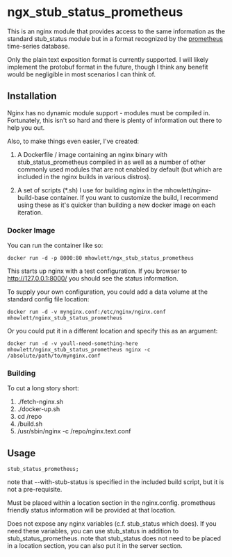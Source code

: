 # ngx_stub_status_prometheus

This is an nginx module that provides access to the same information as the standard stub_status module but in a format recognized by the <a href="http://prometheus.io">prometheus</a> time-series database.

Only the plain text exposition format is currently supported. I will likely implement the protobuf format in the future, though I think any benefit would be negligible in most scenarios I can think of.


## Installation

Nginx has no dynamic module support - modules must be compiled in. Fortunately, this isn't so hard and there is plenty of information out there to help you out.

Also, to make things even easier, I've created:

1. A Dockerfile / image containing an nginx binary with stub_status_prometheus compiled in as well as a number of other commonly used modules that are not enabled by default (but which are included in the nginx builds in various distros).

2. A set of scripts (*.sh) I use for building nginx in the mhowlett/nginx-build-base container. If you want to customize the build, I recommend using these as it's quicker than building a new docker image on each iteration.

### Docker Image

You can run the container like so:

    docker run -d -p 8000:80 mhowlett/ngx_stub_status_prometheus
  
This starts up nginx with a test configuration. If you browser to http://127.0.0.1:8000/ you should see the status information.

To supply your own configuration, you could add a data volume at the standard config file location:

    docker run -d -v mynginx.conf:/etc/nginx/nginx.conf mhowlett/nginx_stub_status_prometheus

Or you could put it in a different location and specify this as an argument: 

    docker run -d -v youll-need-something-here mhowlett/nginx_stub_status_prometheus nginx -c /absolute/path/to/mynginx.conf

### Building

To cut a long story short:

1. ./fetch-nginx.sh
2. ./docker-up.sh
3. cd /repo
4. /build.sh
5. /usr/sbin/nginx -c /repo/nginx.text.conf


## Usage

    stub_status_prometheus;

note that --with-stub-status is specified in the included build script, but it is not a pre-requisite.

Must be placed within a location section in the nginx.config. prometheus friendly status information will be provided at that location.

Does not expose any nginx variables (c.f. stub_status which does). If you need these variables, you can use stub_status in addition to stub_status_prometheus. note that stub_status does not need to be placed in a location section, you can also put it in the server section.

